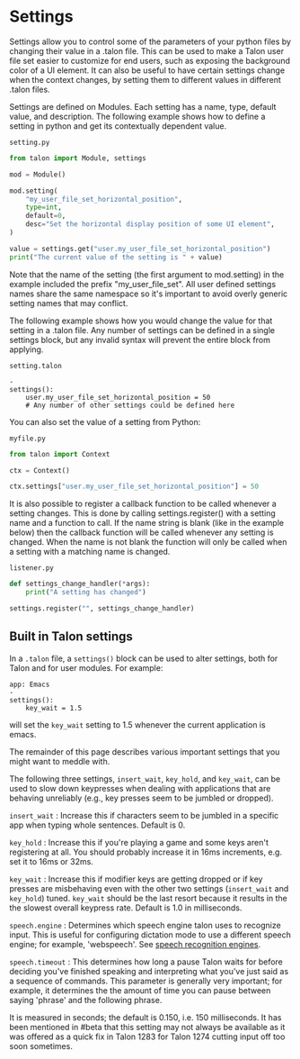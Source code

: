 # Settings

Settings allow you to control some of the parameters of your python files by changing their value in a .talon file. This can be used to make a Talon user file set easier to customize for end users, such as exposing the background color of a UI element. It can also be useful to have certain settings change when the context changes, by setting them to different values in different .talon files.

Settings are defined on Modules. Each setting has a name, type, default value, and description. The following example shows how to define a setting in python and get its contextually dependent value.

`setting.py`

```python
from talon import Module, settings

mod = Module()

mod.setting(
    "my_user_file_set_horizontal_position",
    type=int,
    default=0,
    desc="Set the horizontal display position of some UI element",
)

value = settings.get("user.my_user_file_set_horizontal_position")
print("The current value of the setting is " + value)
```

Note that the name of the setting (the first argument to mod.setting) in the example included the prefix "my_user_file_set". All user defined settings names share the same namespace so it's important to avoid overly generic setting names that may conflict.

The following example shows how you would change the value for that setting in a .talon file. Any number of settings can be defined in a single settings block, but any invalid syntax will prevent the entire block from applying.

`setting.talon`

```config
-
settings():
    user.my_user_file_set_horizontal_position = 50
    # Any number of other settings could be defined here
```

You can also set the value of a setting from Python:

`myfile.py`

```python
from talon import Context

ctx = Context()

ctx.settings["user.my_user_file_set_horizontal_position"] = 50
```

It is also possible to register a callback function to be called whenever a setting changes. This is done by calling settings.register() with a setting name and a function to call. If the name string is blank (like in the example below) then the callback function will be called whenever any setting is changed. When the name is not blank the function will only be called when a setting with a matching name is changed.

`listener.py`

```python
def settings_change_handler(*args):
    print("A setting has changed")

settings.register("", settings_change_handler)
```

## Built in Talon settings

In a `.talon` file, a `settings()` block can be used to alter settings, both for Talon and for user modules. For example:

```config
app: Emacs
-
settings():
    key_wait = 1.5
```

will set the `key_wait` setting to 1.5 whenever the current application is emacs.

The remainder of this page describes various important settings that you might want to meddle with.

The following three settings, `insert_wait`, `key_hold`, and `key_wait`, can be used to slow down keypresses when dealing with applications that are behaving unreliably (e.g., key presses seem to be jumbled or dropped).

`insert_wait`
: Increase this if characters seem to be jumbled in a specific app when typing whole sentences. Default is 0.

`key_hold`
: Increase this if you're playing a game and some keys aren't registering at all. You should probably increase it in 16ms increments, e.g. set it to 16ms or 32ms.

`key_wait`
: Increase this if modifier keys are getting dropped or if key presses are misbehaving even with the other two settings (`insert_wait` and `key_hold`) tuned. `key_wait` should be the last resort because it results in the the slowest overall keypress rate. Default is 1.0 in milliseconds.

`speech.engine`
: Determines which speech engine talon uses to recognize input. This is useful for configuring dictation mode to use a different speech engine; for example, 'webspeech'. See [speech recognition engines](../Quickstart/speech_engines.md).

`speech.timeout`
: This determines how long a pause Talon waits for before deciding you've finished speaking and interpreting what you've just said as a sequence of commands. This parameter is generally very important; for example, it determines the the amount of time you can pause between saying 'phrase' and the following phrase.

It is measured in seconds; the default is 0.150, i.e. 150 milliseconds. It has been mentioned in #beta that this setting may not always be available as it was offered as a quick fix in Talon 1283 for Talon 1274 cutting input off too soon sometimes.
